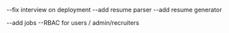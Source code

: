 --fix interview on deployment
--add resume parser
--add resume generator

--add jobs
--RBAC for users / admin/recruiters
